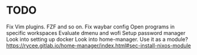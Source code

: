 # TODO

Fix Vim plugins. FZF and so on.
Fix waybar config
Open programs in specific workspaces
Evaluate dmenu and wofi
Setup password manager
Look into setting up docker
Look into home-manager. Use it as a module? https://rycee.gitlab.io/home-manager/index.html#sec-install-nixos-module
